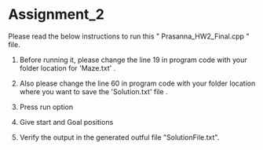 # Assignment_2

Please read the below instructions to run this " Prasanna_HW2_Final.cpp " file.

1. Before running it, please change the line 19 in program code with your folder location for 'Maze.txt' .
2. Also please change the line 60 in program code with your folder location where you want to save the 'Solution.txt' file . 

3. Press run option
4. Give start and Goal positions
5. Verify the output in the generated outful file "SolutionFile.txt".


